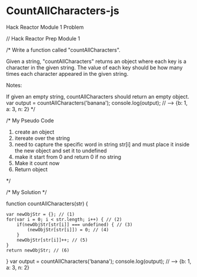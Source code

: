 # CountAllCharacters-js
Hack Reactor Module 1 Problem

// Hack Reactor Prep Module 1

/* Write a function called "countAllCharacters".

Given a string, "countAllCharacters" returns an object where each key is a character in the given string. The value of each key should be how many times each character appeared in the given string.

Notes:

If given an empty string, countAllCharacters should return an empty object.
var output = countAllCharacters('banana');
console.log(output); // --> {b: 1, a: 3, n: 2}
*/


/* My Pseudo Code 
1. create an object
2. itereate over the string
3. need to capture the specific word in string str[i] and must place it inside the new object and set it  to undefined 
4. make it start from 0 and return 0 if no string
5. Make it count now
6. Return object

*/

/* My Solution */

function countAllCharacters(str) {

    var newObjStr = {}; // (1)
    for(var i = 0; i < str.length; i++) { // (2)
        if(newObjStr[str[i]] === undefined) { // (3)
            (newObjStr[str[i]]) = 0; // (4)
        }
        newObjStr[str[i]]++; // (5)
    }
    return newObjStr; // (6)
}
var output = countAllCharacters('banana');
console.log(output); 
// --> {b: 1, a: 3, n: 2}
